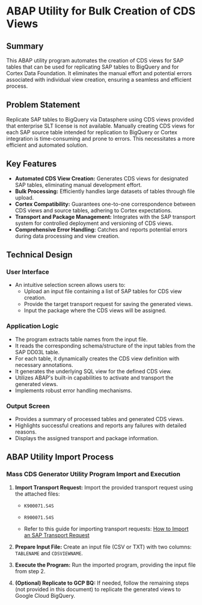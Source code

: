 # ABAP Utility for Bulk Creation of CDS Views

## Summary

This ABAP utility program automates the creation of CDS views for SAP tables that can be used for replicating SAP tables to BigQuery and for Cortex Data Foundation. It eliminates the manual effort and potential errors associated with individual view creation, ensuring a seamless and efficient process.

## Problem Statement

Replicate SAP tables to BigQuery via Datasphere using CDS views provided that enterprise SLT license is not available.
Manually creating CDS views for each SAP source table intended for replication to BigQuery or Cortex integration is time-consuming and prone to errors. This necessitates a more efficient and automated solution.

## Key Features

* **Automated CDS View Creation:** Generates CDS views for designated SAP tables, eliminating manual development effort.
* **Bulk Processing:** Efficiently handles large datasets of tables through file upload.
* **Cortex Compatibility:** Guarantees one-to-one correspondence between CDS views and source tables, adhering to Cortex expectations.
* **Transport and Package Management:** Integrates with the SAP transport system for controlled deployment and versioning of CDS views.
* **Comprehensive Error Handling:** Catches and reports potential errors during data processing and view creation.

## Technical Design

### User Interface

* An intuitive selection screen allows users to:
    * Upload an input file containing a list of SAP tables for CDS view creation.
    * Provide the target transport request for saving the generated views.
    * Input the package where the CDS views will be assigned.

### Application Logic

* The program extracts table names from the input file.
* It reads the corresponding schema/structure of the input tables from the SAP DD03L table.
* For each table, it dynamically creates the CDS view definition with necessary annotations.
* It generates the underlying SQL view for the defined CDS view.
* Utilizes ABAP's built-in capabilities to activate and transport the generated views.
* Implements robust error handling mechanisms.

### Output Screen

* Provides a summary of processed tables and generated CDS views.
* Highlights successful creations and reports any failures with detailed reasons.
* Displays the assigned transport and package information.

## ABAP Utility Import Process

### Mass CDS Generator Utility Program Import and Execution

1. **Import Transport Request:** Import the provided transport request using the attached files:


    * `K900071.S4S`
    * `R900071.S4S`

    * Refer to this guide for importing transport requests: [How to Import an SAP Transport Request](https://kb.theobald-software.com/sap/how-to-import-an-sap-transport-request-with-the-transportmanagement-system-stms)   

2. **Prepare Input File:** Create an input file (CSV or TXT) with two columns: `TABLENAME` and `CDSVIEWNAME`.
3. **Execute the Program:** Run the imported program, providing the input file from step 2.
4. **(Optional) Replicate to GCP BQ:** If needed, follow the remaining steps (not provided in this document) to replicate the generated views to Google Cloud BigQuery.

